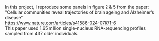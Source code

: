 In this project, I reproduce some panels in figure 2 & 5 from the paper:  
"Cellular communities reveal trajectories of brain ageing and Alzheimer’s disease"  
https://www.nature.com/articles/s41586-024-07871-6   
This paper used 1.65 million single-nucleus RNA-sequencing profiles sampled from 437 older individuals.

